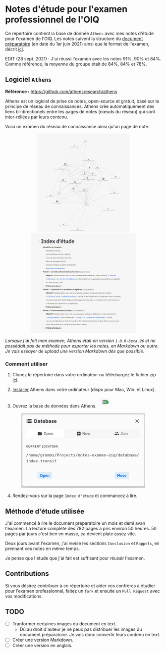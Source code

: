 # Notes d'étude pour l'examen professionnel de l'OIQ

Ce répertoire contient la base de donnée `Athens` avec mes notes d'étude pour l'examen de l'OIQ.
Les notes suivent la structure du [document préparatoire](http://ing.oiq.qc.ca/files/matiere_integrale_preparation_examen.pdf) (en date du 1er juin 2021)
ainsi que le format de l'examen, décrit [ici](http://oiq.qc.ca/fr/jeSuis/membre/sommaires/Pages/examen-professionnel.aspx).

EDIT (28 sept. 2021) : J'ai réussi l'examen avec les notes 91%, 90% et 84%. Comme référence, la moyenne du groupe était de 84%, 84% et 78%.

## Logiciel `Athens`

**Référence :**  https://github.com/athensresearch/athens

Athens est un logiciel de prise de notes, open-source et gratuit, basé sur le principe de réseau de connaissances. Athens crée automatiquement des liens bi-directionels entre les pages de notes (nœuds du réseau) qui sont inter-réliées par leurs contenu.

Voici un examen du réseau de connaissance ainsi qu'un page de note.
<p align="center">
<img src=./imgs/knowledge_graph.png alt="drawing" width="300"/>
<img src=./imgs/index_page.png alt="drawing" width="340"/>
</p>


*Lorsque j'ai fait mon examen, Athens était en version `1.0.0-beta.96` et ne possédait pas de méthode pour exporter les notes, en Markdown ou autre. Je vais essayer de upload une version Markdown dés que possible.*

### Comment utiliser

1. Clonez le répertoire dans votre ordinateur ou téléchargez le fichier zip [ici](https://github.com/gramos93/notes-examen-oiq/releases).

2. [Installer](https://github.com/athensresearch/athens/releases) Athens dans votre ordinateur (dispo pour Mac, Win. et Linux).

3. Ouvrez la base de données dans Athens. ![](./imgs/open_database_button.png)

<p align="center">
<img src=./imgs/database_dialog.png alt="drawing" width="400"/>
</p>

4. Rendez-vous sur la page `Index d'étude` et commancez à lire.

## Méthode d'étude utilisée

J'ai commencé à lire le document préparatoire un mois et demi avan l'examen. La lecture compléte des 782 pages a pris environ 50 heures. 50 pages par jours c'est ben en masse, ça devient plate assez vite. 

Deux jours avant l'examen, j'ai revisé les sections `Conclusion` et `Rappels`, en prennant ces notes en même temps.

Je pense que l'étude que j'ai fait est suffisant pour réussir l'examen.


## Contributions

Si vous désirez contribuer à ce répertoire et aider vos confrères à étudier pour l'examen professionnel, faitez un `fork` et ensuite un `Pull Request` avec vos modifications.
## TODO

- [ ] Tranformer certaines images du document en text.
  - Dû au droit d'auteur je ne peux pas distribuer les images du document préparatoire.
  Je vais donc convertir leurs contenu en text.
- [ ] Créer une version Markdown.
- [ ] Créer une version en anglais.
